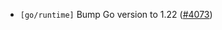 - `[go/runtime]` Bump Go version to 1.22
  ([\#4073](https://github.com/cometbft/cometbft/pull/4073))
